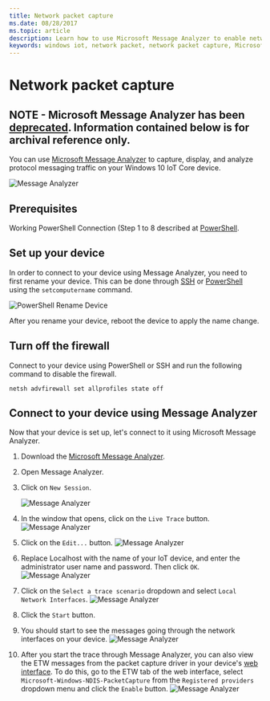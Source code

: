 ```yaml
---
title: Network packet capture
ms.date: 08/28/2017
ms.topic: article
description: Learn how to use Microsoft Message Analyzer to enable network packet capture
keywords: windows iot, network packet, network packet capture, Microsoft Message Analyzer, PowerShell
---
```


# Network packet capture

## NOTE - Microsoft Message Analyzer has been [deprecated](https://docs.microsoft.com/openspecs/blog/ms-winintbloglp/dd98b93c-0a75-4eb0-b92e-e760c502394f). Information contained below is for archival reference only.

You can use [Microsoft Message Analyzer](https://www.microsoft.com/download/details.aspx?id=44226) to capture, display, and analyze protocol messaging traffic on your Windows 10 IoT Core device.

![Message Analyzer](../media/NetworkPacketCapture/message-analyzer.png)

## Prerequisites

Working PowerShell Connection (Step 1 to 8 described at [PowerShell](../connect-your-device/PowerShell.md).

## Set up your device

In order to connect to your device using Message Analyzer, you need to first rename your device.  This can be done through [SSH](../connect-your-device/SSH.md) or 
[PowerShell](../connect-your-device/PowerShell.md) using the `setcomputername` command.

![PowerShell Rename Device](../media/NetworkPacketCapture/powershell-rename-device.png)

After you rename your device, reboot the device to apply the name change.

## Turn off the firewall

Connect to your device using PowerShell or SSH and run the following command to disable the firewall.
    
    netsh advfirewall set allprofiles state off
    
## Connect to your device using Message Analyzer

Now that your device is set up, let's connect to it using Microsoft Message Analyzer.

1. Download the [Microsoft Message Analyzer](https://www.microsoft.com/download/details.aspx?id=44226).
2. Open Message Analyzer.
3. Click on `New Session`.

    ![Message Analyzer](../media/NetworkPacketCapture/message-analyzer-new-session.png)
4. In the window that opens, click on the `Live Trace` button.
    ![Message Analyzer](../media/NetworkPacketCapture/message-analyzer-live-trace.png)
5. Click on the `Edit...` button.
    ![Message Analyzer](../media/NetworkPacketCapture/message-analyzer-edit-button.png)
6. Replace Localhost with the name of your IoT device, and enter the administrator user name and password.  Then click `OK`.
    ![Message Analyzer](../media/NetworkPacketCapture/message-analyzer-edit-target-computers.png)
7. Click on the `Select a trace scenario` dropdown and select `Local Network Interfaces`.
    ![Message Analyzer](../media/NetworkPacketCapture/message-analyzer-trace-scenario.png)
8. Click the `Start` button.
9. You should start to see the messages going through the network interfaces on your device.
    ![Message Analyzer](../media/NetworkPacketCapture/message-analyzer.png)
10. After you start the trace through Message Analyzer, you can also view the ETW messages from the packet capture driver in your device's [web interface](DevicePortal.md).  To do this, go to the ETW tab of the web interface, select `Microsoft-Windows-NDIS-PacketCapture` from the `Registered providers` dropdown menu and click the `Enable` button.
    ![Message Analyzer](../media/NetworkPacketCapture/web-etw.png)    
